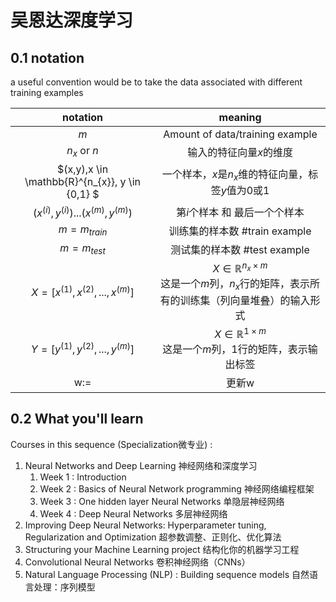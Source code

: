 # 吴恩达深度学习

## 0.1 notation

a useful convention would be to take the data associated with different training examples

|                     notation                     |                           meaning                            |
| :----------------------------------------------: | :----------------------------------------------------------: |
|                       $m$                        |               Amount of data/training example                |
|                  $n_{x}$ or $n$                  |                   输入的特征向量$x$的维度                    |
| $(x,y),x \in \mathbb{R}^{n_{x}}, y \in \{0,1\} $ |   一个样本，$x$是$n_{x}$维的特征向量，标签$y$值为$0$或$1$    |
|     $(x^{(i)},y^{(i)})...(x^{(m)},y^{(m)})$      |                第$i$个样本 和 最后一个个样本                 |
|                 $m = m_{train}$                  |                训练集的样本数 #train example                 |
|                  $m = m_{test}$                  |                 测试集的样本数 #test example                 |
|       $X = [x^{(1)},x^{(2)},...,x^{(m)}]$        | $X \in \mathbb{R}^{n_{x} \times m}$<br />这是一个$m$列，$n_{x}$行的矩阵，表示所有的训练集（列向量堆叠）的输入形式 |
|       $Y = [y^{(1)},y^{(2)},...,y^{(m)}]$        | $X \in \mathbb{R}^{1 \times m}$<br />这是一个$m$列，$1$行的矩阵，表示输出标签 |
|                       w:=                        |                            更新w                             |



## 0.2 What you'll learn

Courses in this sequence (Specialization微专业) :

1. Neural Networks and Deep Learning 神经网络和深度学习
   1. Week 1 :    Introduction
   2. Week 2 :    Basics of Neural Network programming 神经网络编程框架
   3. Week 3 :    One hidden layer Neural Networks 单隐层神经网络
   4. Week 4 :    Deep Neural Networks 多层神经网络
2. Improving Deep Neural Networks: Hyperparameter tuning, Regularization and Optimization 超参数调整、正则化、优化算法
3. Structuring your Machine Learning project 结构化你的机器学习工程
4. Convolutional Neural Networks 卷积神经网络（CNNs）
5. Natural Language Processing (NLP) : Building sequence models 自然语言处理：序列模型







